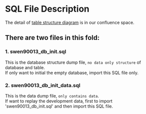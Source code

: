 # SQL File Description
The detail of [table structure diagram](https://confluence.cis.unimelb.edu.au:8443/display/SWEN900132022PZ/Database+structure) is in our confluence space.

## There are two files in this fold:

### 1. swen90013_db_init.sql
This is the database structure dump file, `no data only structure` of database and table.<br>
If only want to initial the empty database, import this SQL file only.
  
### 2. swen90013_db_init_data.sql
 This is the data dump file, `only contains data`.<br>
If want to replay the development data, first to import 'swen90013_db_init.sql' and then import this SQL file.

